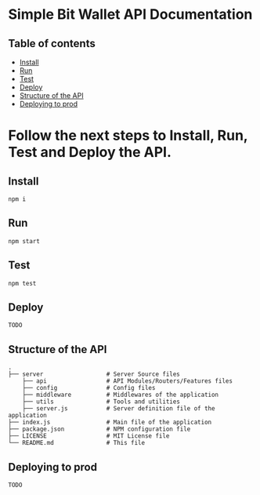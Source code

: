 # Simple Bit Wallet API Documentation

## Table of contents

* [Install](#Install)
* [Run](#Run)
* [Test](#Test)
* [Deploy](#Deploy)
* [Structure of the API](#Structure-of-the-API)
* [Deploying to prod](#Deploying-to-prod)

# Follow the next steps to Install, Run, Test and Deploy the API.

## Install
```
npm i
```

## Run
```
npm start
```

## Test
```
npm test
```

## Deploy
```
TODO
```

## Structure of the API

    .
    ├── server                  # Server Source files
        ├── api                 # API Modules/Routers/Features files
        ├── config              # Config files
        ├── middleware          # Middlewares of the application
        ├── utils               # Tools and utilities
        ├── server.js           # Server definition file of the application
    ├── index.js                # Main file of the application
    ├── package.json            # NPM configuration file
    ├── LICENSE                 # MIT License file
    └── README.md               # This file

## Deploying to prod 
```
TODO
```
